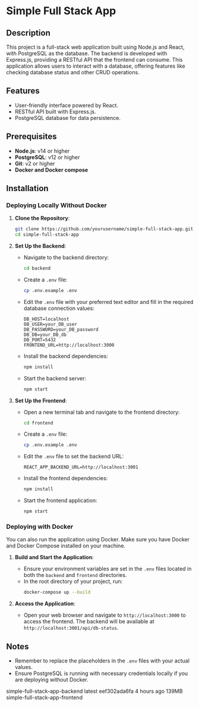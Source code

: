
# Simple Full Stack App

## Description
This project is a full-stack web application built using Node.js and React, with PostgreSQL as the database. The backend is developed with Express.js, providing a RESTful API that the frontend can consume. This application allows users to interact with a database, offering features like checking database status and other CRUD operations.

## Features
- User-friendly interface powered by React.
- RESTful API built with Express.js.
- PostgreSQL database for data persistence.

## Prerequisites
- **Node.js**: v14 or higher
- **PostgreSQL**: v12 or higher
- **Git**: v2 or higher
- **Docker and Docker compose**

## Installation

### Deploying Locally Without Docker

1. **Clone the Repository**:
   ```bash
   git clone https://github.com/yourusername/simple-full-stack-app.git
   cd simple-full-stack-app
   ```

2. **Set Up the Backend**:
   - Navigate to the backend directory:
     ```bash
     cd backend
     ```
   - Create a `.env` file:
     ```bash
     cp .env.example .env
     ```
   - Edit the `.env` file with your preferred text editor and fill in the required database connection values:
     ```plaintext
     DB_HOST=localhost
     DB_USER=your_DB_user
     DB_PASSWORD=your_DB_password
     DB_DB=your_DB_db
     DB_PORT=5432
     FRONTEND_URL=http://localhost:3000
     ```
   - Install the backend dependencies:
     ```bash
     npm install
     ```
   - Start the backend server:
     ```bash
     npm start
     ```

3. **Set Up the Frontend**:
   - Open a new terminal tab and navigate to the frontend directory:
     ```bash
     cd frontend
     ```
   - Create a `.env` file:
     ```bash
     cp .env.example .env
     ```
   - Edit the `.env` file to set the backend URL:
     ```plaintext
     REACT_APP_BACKEND_URL=http://localhost:3001
     ```
   - Install the frontend dependencies:
     ```bash
     npm install
     ```
   - Start the frontend application:
     ```bash
     npm start
     ```

### Deploying with Docker

You can also run the application using Docker. Make sure you have Docker and Docker Compose installed on your machine.

1. **Build and Start the Application**:
   - Ensure your environment variables are set in the `.env` files located in both the `backend` and `frontend` directories.
   - In the root directory of your project, run:
     ```bash
     docker-compose up --build
     ```

2. **Access the Application**:
   - Open your web browser and navigate to `http://localhost:3000` to access the frontend. The backend will be available at `http://localhost:3001/api/db-status`.


## Notes
- Remember to replace the placeholders in the `.env` files with your actual values.
- Ensure PostgreSQL is running with necessary credentials locally if you are deploying without Docker.





simple-full-stack-app-backend    latest      eef302ada6fa   4 hours ago    139MB
simple-full-stack-app-frontend